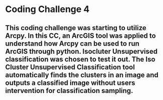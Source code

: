 # Coding Challenge 4

## This coding challenge was starting to utilize Arcpy. In this CC, an ArcGIS tool was applied to understand how Arcpy can be used to run ArcGIS through python. Isocluter Unsupervised classification was chosen to test it out. The Iso Cluster Unsupervised Classification tool automatically finds the clusters in an image and outputs a classified image without users intervention for classification sampling. 
